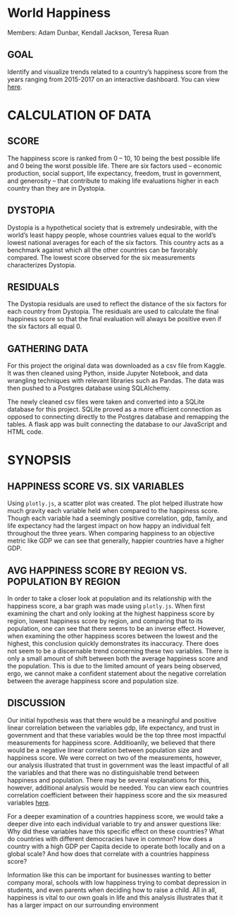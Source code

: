 # World Happiness

Members: Adam Dunbar, Kendall Jackson, Teresa Ruan


## GOAL
Identify and visualize trends related to a country’s happiness score from the years ranging from 2015-2017 on an interactive dashboard. You can view [here](https://country-happiness.herokuapp.com/).

# CALCULATION OF DATA
## SCORE
The happiness score is ranked from 0 – 10, 10 being the best possible life and 0 being the worst possible life. There are six factors used – economic production, social support, life expectancy, freedom, trust in government, and generosity – that contribute to making life evaluations higher in each country than they are in Dystopia.

## DYSTOPIA
Dystopia is a hypothetical society that is extremely undesirable, with the world’s least happy people, whose countries values equal to the world’s lowest national averages for each of the six factors. This country acts as a benchmark against which all the other countries can be favorably compared. The lowest score observed for the six measurements characterizes Dystopia.

## RESIDUALS
The Dystopia residuals are used to reflect the distance of the six factors for each country from Dystopia. The residuals are used to calculate the final happiness score so that the final evaluation will always be positive even if the six factors all equal 0.

## GATHERING DATA
For this project the original data was downloaded as a csv file from Kaggle. It was then cleaned using Python, inside Jupyter Notebook, and data wrangling techniques with relevant libraries such as Pandas. The data was then pushed to a Postgres database using SQLAlchemy.

The newly cleaned csv files were taken and converted into a SQLite database for this project. SQLite proved as a more efficient connection as opposed to connecting directly to the Postgres database and remapping the tables. A flask app was built connecting the database to our JavaScript and HTML code.

# SYNOPSIS

## HAPPINESS SCORE VS. SIX VARIABLES
Using `plotly.js`, a scatter plot was created. The plot helped illustrate how much gravity each variable held when compared to the happiness score. Though each variable had a seemingly positive correlation, gdp, family, and life expectancy had the largest impact on how happy an individual felt throughout the three years. When comparing happiness to an objective metric like GDP we can see that generally, happier countries have a higher GDP.


## AVG HAPPINESS SCORE BY REGION VS. POPULATION BY REGION
In order to take a closer look at population and its relationship with the happiness score, a bar graph was made using `plotly.js`. When first examining the chart and only looking at the highest happiness score by region, lowest happiness score by region, and comparing that to its population, one can see that there seems to be an inverse effect. However, when examining the other happiness scores between the lowest and the highest, this conclusion quickly demonstrates its inaccuracy. There does not seem to be a discernable trend concerning these two variables. There is only a small amount of shift between both the average happiness score and the population. This is due to the limited amount of years being observed, ergo, we cannot make a confident statement about the negative correlation between the average happiness score and population size.

## DISCUSSION
Our initial hypothesis was that there would be a meaningful and positive linear correlation between the variables gdp, life expectancy, and trust in government and that these variables would be the top three most impactful measurements for happiness score. Additioanlly, we believed that there would be a negative linear correlation between population size and happiness score. We were correct on two of the measurements, however, our analysis illustrated that trust in government was the least impactful of all the variables and that there was no distinguishable trend between happiness and population. There may be several explanations for this, however, additional analysis would be needed. You can view each countries correlation coefficient between their happiness score and the six measured variables [here](https://country-happiness.herokuapp.com/happinessCorr).

For a deeper examination of a countries happiness score, we would take a deeper dive into each individual variable to try and answer questions like: Why did these variables have this specific effect on these countries? What do countries with different democracies have in common? How does a country with a high GDP per Capita decide to operate both locally and on a global scale? And how does that correlate with a countries happiness score?

Information like this can be important for businesses wanting to better company moral, schools with low happiness trying to combat depression in students, and even parents when deciding how to raise a child. All in all, happiness is vital to our own goals in life and this analysis illustrates that it has a larger impact on our surrounding environment

